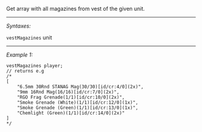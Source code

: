 Get array with all magazines from vest of the given unit.


---
*Syntaxes:*

`vestMagazines` unit

---
*Example 1:*

```sqf
vestMagazines player;
// returns e.g
/*
[
	"6.5mm 30Rnd STANAG Mag(30/30)[id/cr:4/0](2x)",
	"9mm 16Rnd Mag(16/16)[id/cr:7/0](2x)",
	"RGO Frag Grenade(1/1)[id/cr:10/0](2x)",
	"Smoke Grenade (White)(1/1)[id/cr:12/0](1x)",
	"Smoke Grenade (Green)(1/1)[id/cr:13/0](1x)",
	"Chemlight (Green)(1/1)[id/cr:14/0](2x)"
]
*/
```